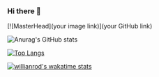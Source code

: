 ### Hi there 👋

[![MasterHead](your image link)](your GitHub link)

![Anurag's GitHub stats](https://github-readme-stats.vercel.app/api?username=AParovyshnaya&theme=cobalt&show_icons=true)

[![Top Langs](https://github-readme-stats.vercel.app/api/top-langs/?username=anuraghazra&layout=compact)](https://github.com/Samoiloff90/github-readme-stats)

[![willianrod's wakatime stats](https://github-readme-stats.vercel.app/api/wakatime?username=willianrod)](https://github.com/Samoiloff90/github-readme-stats)



